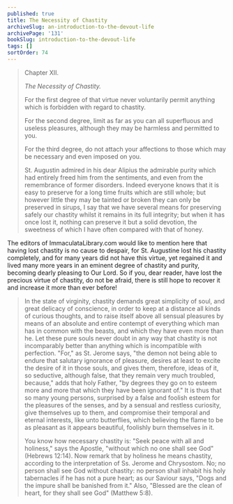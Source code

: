 ```yaml
---
published: true
title: The Necessity of Chastity
archiveSlug: an-introduction-to-the-devout-life
archivePage: '131'
bookSlug: introduction-to-the-devout-life
tags: []
sortOrder: 74
---
```


> Chapter XII.
>
> *The Necessity of Chastity.*
>
> For the first degree of that virtue never voluntarily permit anything which is forbidden with regard to chastity.
>
> For the second degree, limit as far as you can all superfluous and useless pleasures, although they may be harmless and permitted to you.
>
> For the third degree, do not attach your affections to those which may be necessary and even imposed on you.
>
> St. Augustin admired in his dear Alipius the admirable purity which had entirely freed him from the sentiments, and even from the remembrance of former disorders. Indeed everyone knows that it is easy to preserve for a long time fruits which are still whole; but however little they may be tainted or broken they can only be preserved in sirups, I say that we have several means for preserving safely our chastity whilst it remains in its full integrity; but when it has once lost it, nothing can preserve it but a solid devotion, the sweetness of which I have often compared with that of honey.

The editors of ImmaculataLibrary.com would like to mention here that having lost chastity is no cause to despair, for St. Augustine lost his chastity completely, and for many years did not have this virtue, yet regained it and lived many more years in an eminent degree of chastity and purity, becoming dearly pleasing to Our Lord. So if you, dear reader, have lost the precious virtue of chastity, do not be afraid, there is still hope to recover it and increase it more than ever before!

> In the state of virginity, chastity demands great simplicity of soul, and great delicacy of conscience, in order to keep at a distance all kinds of curious thoughts, and to raise itself above all sensual pleasures by means of an absolute and entire contempt of everything which man has in common with the beasts, and which they have even more than he. Let these pure souls never doubt in any way that chastity is not incomparably better than anything which is incompatible with perfection. "For," as St. Jerome says, "the demon not being able to endure that salutary ignorance of pleasure, desires at least to excite the desire of it in those souls, and gives them, therefore, ideas of it, so seductive, although false, that they remain very much troubled, because," adds that holy Father, "by degrees they go on to esteem more and more that which they have been ignorant of." It is thus that so many young persons, surprised by a false and foolish esteem for the pleasures of the senses, and by a sensual and restless curiosity, give themselves up to them, and compromise their temporal and eternal interests, like unto butterflies, which believing the flame to be as pleasant as it appears beautiful, foolishly burn themselves in it.
>
> You know how necessary chastity is: "Seek peace with all and holiness," says the Apostle, "without which no one shall see God" (Hebrews 12:14). Now remark that by holiness he means chastity, according to the interpretation of Ss. Jerome and Chrysostom. No; no person shall see God without chastity: no person shall inhabit his holy tabernacles if he has not a pure heart; as our Saviour says, "Dogs and the impure shall be banished from it." Also, "Blessed are the clean of heart, for they shall see God" (Matthew 5:8).
